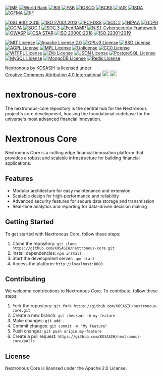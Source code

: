 [![IMF](https://img.shields.io/badge/IMF-International%20Monetary%20Fund-blue.svg)](https://www.imf.org)
[![World Bank](https://img.shields.io/badge/World%20Bank-International%20Bank%20for%20Reconstruction%20and%20Development-blue.svg)](https://www.worldbank.org)
[![BIS](https://img.shields.io/badge/BIS-Bank%20for%20International%20Settlements-blue.svg)](https://www.bis.org)
[![FSB](https://img.shields.io/badge/FSB-Financial%20Stability%20Board-blue.svg)](https://www.fsb.org)
[![IOSCO](https://img.shields.io/badge/IOSCO-International%20Organization%20of%20Securities%20Commissions-blue.svg)](https://www.iosco.org)
[![BCBS](https://img.shields.io/badge/BCBS-Basel%20Committee%20on%20Banking%20Supervision-blue.svg)](https://www.bis.org/bcbs)
[![IAIS](https://img.shields.io/badge/IAIS-International%20Association%20of%20Insurance%20Supervisors-blue.svg)](https://www.iaisweb.org)
[![ISDA](https://img.shields.io/badge/ISDA-International%20Swaps%20and%20Derivatives%20Association-blue.svg)](https://www.isda.org)
[![GFMA](https://img.shields.io/badge/GFMA-Global%20Financial%20Markets%20Association-blue.svg)](https://www.gfma.org)
[![IIF](https://img.shields.io/badge/IIF-Institute%20of%20International%20Finance-blue.svg)](https://www.iif.com)

[![ISO 9001:2015](https://img.shields.io/badge/ISO%209001:2015-International%20Organization%20for%20Standardization-blue.svg)](https://www.iso.org)
[![ISO 27001:2013](https://img.shields.io/badge/ISO%2027001:2013-International%20Organization%20for%20Standardization-blue.svg)](https://www.iso.org)
[![PCI-DSS](https://img.shields.io/badge/PCI--DSS-Payment%20Card%20Industry%20Data%20Security%20Standard-blue.svg)](https://www.pcisecuritystandards.org)
[![SOC 2](https://img.shields.io/badge/SOC%202-Service%20Organization%20Control%202-blue.svg)](https://www.aicpa.org)
[![HIPAA](https://img.shields.io/badge/HIPAA-Health%20Insurance%20Portability%20and%20Accountability%20Act-blue.svg)](https://www.hhs.gov)
[![GDPR](https://img.shields.io/badge/GDPR-General%20Data%20Protection%20Regulation-blue.svg)](https://www.eugdpr.org)
[![CCPA](https://img.shields.io/badge/CCPA-California%20Consumer%20Privacy%20Act-blue.svg)](https://www.oag.ca.gov)
[![SOC 1](https://img.shields.io/badge/SOC%201-Service%20Organization%20Control%201-blue.svg)](https://www.aicpa.org)
[![SOC 3](https://img.shields.io/badge/SOC%203-Service%20Organization%20Control%203-blue.svg)](https://www.aicpa.org)
[![FedRAMP](https://img.shields.io/badge/FedRAMP-Federal%20Risk%20and%20Authorization%20Management%20Program-blue.svg)](https://www.fedramp.gov)
[![NIST Cybersecurity Framework](https://img.shields.io/badge/NIST%20Cybersecurity%20Framework-National%20Institute%20of%20Standards%20and%20Technology-blue.svg)](https://www.nist.gov)
[![OWASP](https://img.shields.io/badge/OWASP-Open%20Web%20Application%20Security%20Project-blue.svg)](https://www.owasp.org)
[![CSA STAR](https://img.shields.io/badge/CSA%20STAR-Cloud%20Security%20Alliance%20Security%20Trust%20Assurance%20and%20Risk-blue.svg)](https://www.cloudsecurityalliance.org)
[![ISO 20000:2018](https://img.shields.io/badge/ISO%2020000:2018-International%20Organization%20for%20Standardization-blue.svg)](https://www.iso.org)
[![ISO 22301:2019](https://img.shields.io/badge/ISO%2022301:2019-International%20Organization%20for%20Standardization-blue.svg)](https://www.iso.org)

[![MIT License](https://img.shields.io/badge/License-MIT-yellow.svg)](https://opensource.org/licenses/MIT)
[![Apache License 2.0](https://img.shields.io/badge/License-Apache%202.0-blue.svg)](https://www.apache.org/licenses/LICENSE-2.0)
[![GPLv3 License](https://img.shields.io/badge/License-GPLv3-blue.svg)](https://www.gnu.org/licenses/gpl-3.0.en.html)
[![BSD License](https://img.shields.io/badge/License-BSD-blue.svg)](https://opensource.org/licenses/BSD-3-Clause)
[![AGPL License](https://img.shields.io/badge/License-AGPL-blue.svg)](https://www.gnu.org/licenses/agpl-3.0.en.html)
[![MPL License](https://img.shields.io/badge/License-MPL-blue.svg)](https://www.mozilla.org/en-US/MPL/)
[![Unlicense](https://img.shields.io/badge/License-Unlicense-blue.svg)](https://unlicense.org/)
[![CC0 License](https://img.shields.io/badge/License-CC0-blue.svg)](https://creativecommons.org/publicdomain/zero/1.0/)
[![WTFPL License](https://img.shields.io/badge/License-WTFPL-blue.svg)](https://en.wikipedia.org/wiki/WTFPL)
[![Zlib License](https://img.shields.io/badge/License-Zlib-blue.svg)](https://opensource.org/licenses/Zlib)
[![JSON License](https://img.shields.io/badge/License-JSON-blue.svg)](https://opensource.org/licenses/JSON)
[![PostgreSQL License](https://img.shields.io/badge/License-PostgreSQL-blue.svg)](https://www.postgresql.org/about/licence/)
[![MySQL License](https://img.shields.io/badge/License-MySQL-blue.svg)](https://www.mysql.com/about/legal/licensing/)
[![MongoDB License](https://img.shields.io/badge/License-MongoDB-blue.svg)](https://www.mongodb.com/licensing/server-side-public-license)
[![Redis License](https://img.shields.io/badge/License-Redis-blue.svg)](https://redis.io/topics/licensing)

<p xmlns:cc="http://creativecommons.org/ns#" xmlns:dct="http://purl.org/dc/terms/"><a property="dct:title" rel="cc:attributionURL" href="https://github.com/KOSASIH/nextronous-core">Nextronous</a> by <a rel="cc:attributionURL dct:creator" property="cc:attributionName" href="https://www.linkedin.com/in/kosasih-81b46b5a">KOSASIH</a> is licensed under <a href="https://creativecommons.org/licenses/by/4.0/?ref=chooser-v1" target="_blank" rel="license noopener noreferrer" style="display:inline-block;">Creative Commons Attribution 4.0 International<img style="height:22px!important;margin-left:3px;vertical-align:text-bottom;" src="https://mirrors.creativecommons.org/presskit/icons/cc.svg?ref=chooser-v1" alt=""><img style="height:22px!important;margin-left:3px;vertical-align:text-bottom;" src="https://mirrors.creativecommons.org/presskit/icons/by.svg?ref=chooser-v1" alt=""></a></p>

# nextronous-core
The nextronous-core repository is the central hub for the Nextronous project's core development, housing the foundational codebase for the universe's most advanced financial innovation.

# Nextronous Core

Nextronous Core is a cutting edge financial innovation platform that provides a robust and scalable infrastructure for building financial applications.

## Features

* Modular architecture for easy maintenance and extension
* Scalable design for high-performance and reliability
* Advanced security features for secure data storage and transmission
* Real-time analytics and reporting for data-driven decision making

## Getting Started

To get started with Nextronous Core, follow these steps:

1. Clone the repository: `git clone https://github.com/KOSASIH/nextronous-core.git`
2. Install dependencies: `npm install`
3. Start the development server: `npm start`
4. Access the platform: `http://localhost:8080`

## Contributing

We welcome contributions to Nextronous Core. To contribute, follow these steps:

1. Fork the repository: `git fork https://github.com/KOSASIH/nextronous-core.git`
2. Create a new branch: `git checkout -b my-feature`
3. Make changes: `git add .`
4. Commit changes: `git commit -m "My feature"`
5. Push changes: `git push origin my-feature`
6. Create a pull request: `https://github.com/KOSASIH/nextronous-core/pulls`

## License

Nextronous Core is licensed under the Apache 2.0 License.
